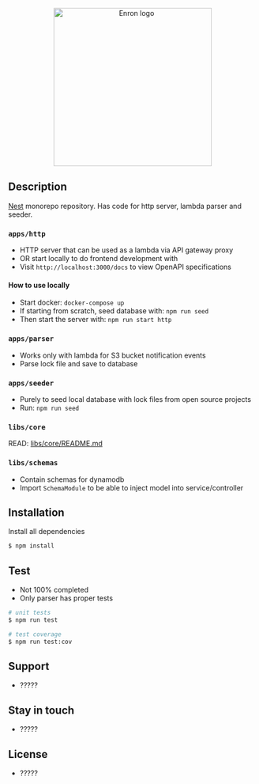 <p align="center">
  <img 
    src="https://i.imgur.com/kk08mRi.png"
    width="320"
    alt="Enron logo"
  />
</p>

## Description
[Nest](https://github.com/nestjs/nest) monorepo repository. Has code for http
server, lambda parser and seeder.

### `apps/http`
- HTTP server that can be used as a lambda via API gateway proxy
- OR start locally to do frontend development with
- Visit `http://localhost:3000/docs` to view OpenAPI specifications

#### How to use locally
- Start docker: `docker-compose up`
- If starting from scratch, seed database with: `npm run seed`
- Then start the server with: `npm run start http`

### `apps/parser`
- Works only with lambda for S3 bucket notification events
- Parse lock file and save to database

### `apps/seeder`
- Purely to seed local database with lock files from open source projects
- Run: `npm run seed`

### `libs/core`
READ: [libs/core/README.md](./libs/core/README.md)

### `libs/schemas`
- Contain schemas for dynamodb
- Import `SchemaModule` to be able to inject model into service/controller

## Installation
Install all dependencies
```bash
$ npm install
```

## Test
- Not 100% completed
- Only parser has proper tests
```bash
# unit tests
$ npm run test

# test coverage
$ npm run test:cov
```

## Support
- ?????

## Stay in touch
- ?????

## License
- ?????
